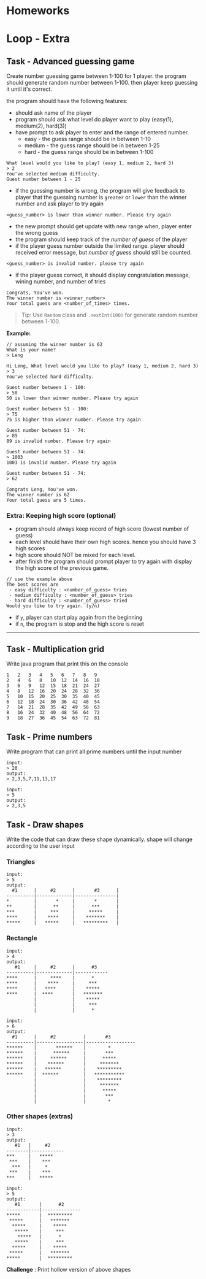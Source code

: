 # Homeworks

# Loop - Extra

## Task - Advanced guessing game

Create number guessing game between 1-100 for 1 player. the program should generate random number
between 1-100. then player keep guessing it until it's correct.

the program should have the following features:

- should ask name of the player
- program should ask what level do player want to play (easy(1), medium(2), hard(3))
- have prompt to ask player to enter and the range of entered number.
  - easy - the guess range should be in between 1-10
  - medium - the guess range should be in between 1-25
  - hard - the guess range should be in between 1-100
```text
What level would you like to play? (easy 1, medium 2, hard 3)
> 2
You've selected medium difficulty.
Guest number between 1 - 25
```
- if the guessing number is wrong, the program will give feedback to player that the guessing number
  is `greater` or `lower` than the winner number and ask player to try again

```
<guess_number> is lower than winner number. Please try again
```

- the new prompt should get update with new range when, player enter the wrong guess
- the program should keep track of the _number of guess_ of the player
- if the player guess number outside the limited range. player should received error message, but _number of guess_
  should still be counted.

```
<guess_number> is invalid number. please try again
```

- if the player guess correct, it should display congratulation message, wining number, and number
  of tries

```
Congrats, You've won. 
The winner number is <winner_number>
Your total guess are <number_of_times> times.
```

> Tip:
> Use `Random` class and `.nextInt(100)` for generate random number between 1-100.

**Example:**

```text
// assuming the winner number is 62
What is your name?
> Leng

Hi Leng, What level would you like to play? (easy 1, medium 2, hard 3)
> 3
You've selected hard difficulty.

Guest number between 1 - 100:
> 50
50 is lower than winner number. Please try again

Guest number between 51 - 100:
> 75
75 is higher than winner number. Please try again

Guest number between 51 - 74:
> 89
89 is invalid number. Please try again

Guest number between 51 - 74:
> 1003
1003 is invalid number. Please try again

Guest number between 51 - 74:
> 62

Congrats Leng, You've won. 
The winner number is 62
Your total guess are 5 times.
```

### Extra: Keeping high score (optional)

- program should always keep record of high score (lowest number of guess)
- each level should have their own high scores. hence you should have 3 high scores
- high score should NOT be mixed for each level.
- after finish the program should prompt player to try again with display the high score of the
  previous game.

```
// use the example above
The best scores are
 - easy difficulty : <number_of_guess> tries
 - medium difficulty : <number_of_guess> tries
 - hard difficulty : <number_of_guess> tried
Would you like to try again. (y/n)
```

- if `y`, player can start play again from the beginning
- if `n`, the program is stop and the high score is reset

---

## Task - Multiplication grid

Write java program that print this on the console

```text
1   2   3   4   5   6   7   8   9  
2   4   6   8   10  12  14  16  18  
3   6   9   12  15  18  21  24  27  
4   8   12  16  20  24  28  32  36  
5   10  15  20  25  30  35  40  45  
6   12  18  24  30  36  42  48  54  
7   14  21  28  35  42  49  56  63  
8   16  24  32  40  48  56  64  72  
9   18  27  36  45  54  63  72  81 
```

## Task - Prime numbers

Write program that can print all prime numbers until the input number

```text
input:
> 20
output:
> 2,3,5,7,11,13,17

input:
> 5
output:
> 2,3,5
```

## Task - Draw shapes

Write the code that can draw these shape dynamically. shape will change according to the user input

### Triangles

```text
input:
> 5
output:
  #1      |     #2      |       #3      |
----------|-------------|---------------|
*         |       *     |       *       |
**        |      **     |      ***      |
***       |     ***     |     *****     |
****      |    ****     |    *******    |
*****     |   *****     |   *********   |
```

### Rectangle

```text
input:
> 4
output:
   #1     |     #2      |      #3
----------|-------------|------------
****      |     ****    |      *
****      |    ****     |     ***
****      |   ****      |    *****
****      |  ****       |   *******
          |             |    *****
          |             |     ***
          |             |      *

input:
> 6
output:
  #1      |     #2          |       #3
----------|-----------------|------------------
******    |       ******    |        *
******    |      ******     |       ***
******    |     ******      |      *****
******    |    ******       |     *******
******    |   ******        |    *********
******    |  ******         |   ***********
          |                 |    *********
          |                 |     *******
          |                 |      *****
          |                 |       ***
          |                 |        *
```

### Other shapes (extras)

```text
input:
> 3
output:
   #1   |     #2
--------|------------
***     |   *****
 ***    |    ***
  ***   |     *
 ***    |    ***
***     |   *****
  
input:
> 5
output:
   #1       |      #2
------------|--------------
*****       |  *********
 *****      |   *******
  *****     |    *****
   *****    |     ***
    *****   |      *
   *****    |     ***
  *****     |    *****
 *****      |   *******
*****       |  *********
```

**Challenge** : Print hollow version of above shapes